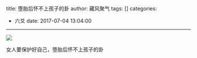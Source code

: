 title: 堕胎后怀不上孩子的卦
author: 藏风聚气
tags: []
categories:
  - 六爻
date: 2017-07-04 13:04:00
---


![](http://fs-image.pull.net.cn/17-7-4/47865154.jpg!800)

女人要保护好自己，堕胎后怀不上孩子的卦